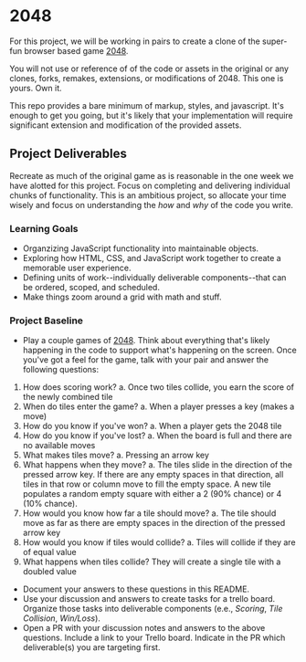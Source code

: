 # 2048
For this project, we will be working in pairs to create a clone of the super-fun browser based game [2048](http://gabrielecirulli.github.io/2048/).

You will not use or reference of of the code or assets in the original or any clones, forks, remakes, extensions, or modifications of 2048. This one is yours. Own it.

This repo provides a bare minimum of markup, styles, and javascript. It's enough to get you going, but it's likely that your implementation will require significant extension and modification of the provided assets.

## Project Deliverables
Recreate as much of the original game as is reasonable in the one week we have alotted for this project. Focus on completing and delivering individual chunks of functionality. This is an ambitious project, so allocate your time wisely and focus on understanding the _how_ and _why_ of the code you write.

### Learning Goals
- Organzizing JavaScript functionality into maintainable objects.
- Exploring how HTML, CSS, and JavaScript work together to create a memorable user experience.
- Defining units of work--individually deliverable components--that can be ordered, scoped, and scheduled.
- Make things zoom around a grid with math and stuff.

### Project Baseline
- Play a couple games of [2048](http://gabrielecirulli.github.io/2048/). Think about everything that's likely happening in the code to support what's happening on the screen. Once you've got a feel for the game, talk with your pair and answer the following questions:
1. How does scoring work?
  a. Once two tiles collide, you earn the score of the newly combined tile
1. When do tiles enter the game?
  a. When a player presses a key (makes a move)
1. How do you know if you've won?
  a. When a player gets the 2048 tile
1. How do you know if you've lost?
  a. When the board is full and there are no available moves
1. What makes tiles move?
  a. Pressing an arrow key
1. What happens when they move?
  a. The tiles slide in the direction of the pressed arrow key. If there are any empty spaces in that direction, all tiles in that row or column move to fill the empty space. A new tile populates a random empty square with either a 2 (90% chance) or 4 (10% chance).
1. How would you know how far a tile should move?
  a. The tile should move as far as there are empty spaces in the direction of the pressed arrow key
1. How would you know if tiles would collide?
  a. Tiles will collide if they are of equal value
1. What happens when tiles collide?
They will create a single tile with a doubled value
- Document your answers to these questions in this README.
- Use your discussion and answers to create tasks for a trello board. Organize those tasks into deliverable components (e.e., _Scoring_, _Tile Collision_, _Win/Loss_).
- Open a PR with your discussion notes and answers to the above questions. Include a link to your Trello board. Indicate in the PR which deliverable(s) you are targeting first.
